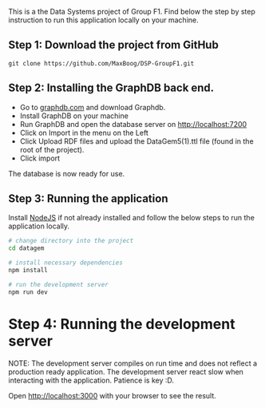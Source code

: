 This is a the Data Systems project of Group F1.
Find below the step by step instruction to run this application locally on your machine.

## Step 1: Download the project from GitHub

```
git clone https://github.com/MaxBoog/DSP-GroupF1.git
```

## Step 2: Installing the GraphDB back end.

- Go to [graphdb.com](https://graphdb.ontotext.com/) and download Graphdb.
- Install GraphDB on your machine
- Run GraphDB and open the database server on [http://localhost:7200](localhost:7200)
- Click on Import in the menu on the Left
- Click Upload RDF files and upload the DataGem5(1).ttl file (found in the root of the project).
- Click import

The database is now ready for use.

## Step 3: Running the application

Install [NodeJS](https://nodejs.org/en) if not already installed and follow the below steps to run the application locally.

```bash
# change directory into the project
cd datagem

# install necessary dependencies
npm install

# run the development server
npm run dev

```

# Step 4: Running the development server

NOTE: The development server compiles on run time and does not reflect a production ready application. The development server react slow when interacting with the application. Patience is key :D.

Open [http://localhost:3000](http://localhost:3000) with your browser to see the result.
